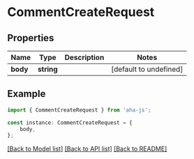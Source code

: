 # CommentCreateRequest


## Properties

Name | Type | Description | Notes
------------ | ------------- | ------------- | -------------
**body** | **string** |  | [default to undefined]

## Example

```typescript
import { CommentCreateRequest } from 'aha-js';

const instance: CommentCreateRequest = {
    body,
};
```

[[Back to Model list]](../README.md#documentation-for-models) [[Back to API list]](../README.md#documentation-for-api-endpoints) [[Back to README]](../README.md)
